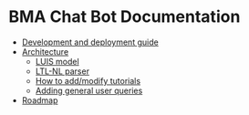 BMA Chat Bot Documentation
==========================

* [Development and deployment guide](../DEVELOPMENT.md)
* [Architecture](architecture.md)
  * [LUIS model](luis.md)
  * [LTL-NL parser](NLParser.md)
  * [How to add/modify tutorials](tutorials.md)
  * [Adding general user queries](questions.md)
* [Roadmap](ROADMAP.md)
